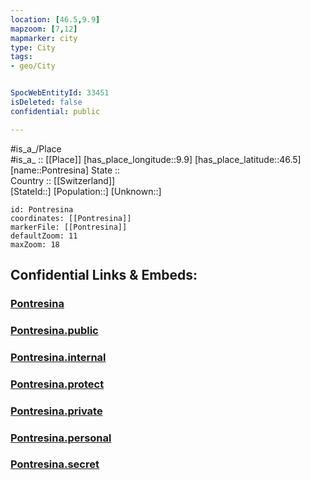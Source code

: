 ```yaml
---
location: [46.5,9.9] 
mapzoom: [7,12] 
mapmarker: city 
type: City
tags:
- geo/City


SpocWebEntityId: 33451
isDeleted: false
confidential: public

---
```

#is_a_/Place  
#is_a_ :: [[Place]] 
[has_place_longitude::9.9] 
[has_place_latitude::46.5] 
[name::Pontresina] 
State ::  
Country :: [[Switzerland]]  
[StateId::] 
[Population::] 
[Unknown::] 


```leaflet
id: Pontresina
coordinates: [[Pontresina]] 
markerFile: [[Pontresina]] 
defaultZoom: 11 
maxZoom: 18
```


## Confidential Links & Embeds: 

### [Pontresina](/_Standards/Earth/Continent/Europe/Europe~Central/Switzerland/Switzerland~Cantons/Graubünden/City/Pontresina.md) 

### [Pontresina.public](/_public/Earth/Continent/Europe/Europe~Central/Switzerland/Switzerland~Cantons/Graubünden/City/Pontresina.public.md) 

### [Pontresina.internal](/_internal/Earth/Continent/Europe/Europe~Central/Switzerland/Switzerland~Cantons/Graubünden/City/Pontresina.internal.md) 

### [Pontresina.protect](/_protect/Earth/Continent/Europe/Europe~Central/Switzerland/Switzerland~Cantons/Graubünden/City/Pontresina.protect.md) 

### [Pontresina.private](/_private/Earth/Continent/Europe/Europe~Central/Switzerland/Switzerland~Cantons/Graubünden/City/Pontresina.private.md) 

### [Pontresina.personal](/_personal/Earth/Continent/Europe/Europe~Central/Switzerland/Switzerland~Cantons/Graubünden/City/Pontresina.personal.md) 

### [Pontresina.secret](/_secret/Earth/Continent/Europe/Europe~Central/Switzerland/Switzerland~Cantons/Graubünden/City/Pontresina.secret.md)

